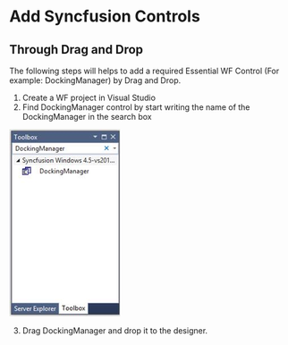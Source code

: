 # Add Syncfusion Controls

## Through Drag and Drop

The following steps will helps to add a required Essential WF Control (For example: DockingManager) by Drag and Drop.

1. Create a WF project in Visual Studio
2. Find DockingManager control by start writing the name of the DockingManager in the search box

![docking](ThroughDragandDrop_images/ThroughDragandDrop_img1.jpeg)


3. Drag DockingManager and drop it to the designer.

